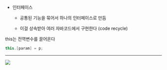 - 인터페이스
  
  - 공통된 기능을 묶어서 하나의 인터페이스로 만듬
  
  - 이걸 상속받아 여러 자바코드에서 구현한다 (code recycle)

this는 전역변수를 끌어온다

```java
this.[param] = p;
```

-------------------

<img src="KakaoTalk_20240124_095648847">


